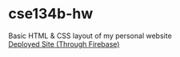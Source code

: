 # cse134b-hw
Basic HTML & CSS layout of my personal website    
[Deployed Site (Through Firebase)](https://cse134b-hw3-9ac18.web.app/)